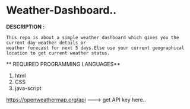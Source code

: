 # Weather-Dashboard..

**DESCRIPTION :**

    This repo is about a simple weather dashboard which gives you the current day weather details or 
    weather forecast for next 5 days.Else use your current geographical location to get current weather status.

** REQUIRED PROGRAMMING LANGUAGES**

   1. html
   2. CSS
   3. java-script

https://openweathermap.org/api  ---> get API key here..
